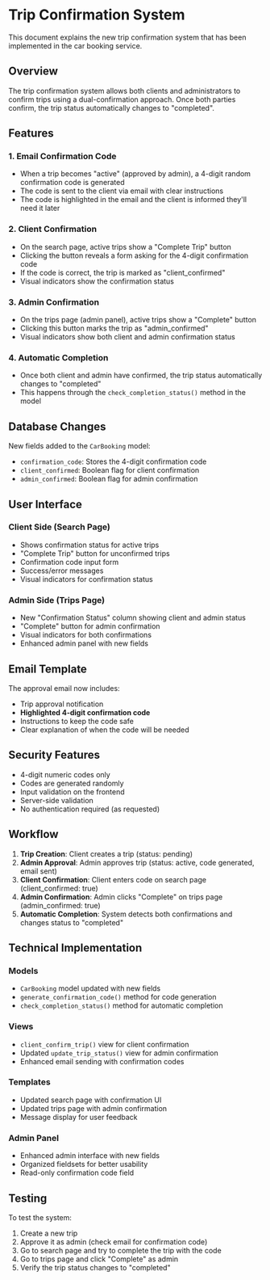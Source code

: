 # Trip Confirmation System

This document explains the new trip confirmation system that has been implemented in the car booking service.

## Overview

The trip confirmation system allows both clients and administrators to confirm trips using a dual-confirmation approach. Once both parties confirm, the trip status automatically changes to "completed".

## Features

### 1. Email Confirmation Code

- When a trip becomes "active" (approved by admin), a 4-digit random confirmation code is generated
- The code is sent to the client via email with clear instructions
- The code is highlighted in the email and the client is informed they'll need it later

### 2. Client Confirmation

- On the search page, active trips show a "Complete Trip" button
- Clicking the button reveals a form asking for the 4-digit confirmation code
- If the code is correct, the trip is marked as "client_confirmed"
- Visual indicators show the confirmation status

### 3. Admin Confirmation

- On the trips page (admin panel), active trips show a "Complete" button
- Clicking this button marks the trip as "admin_confirmed"
- Visual indicators show both client and admin confirmation status

### 4. Automatic Completion

- Once both client and admin have confirmed, the trip status automatically changes to "completed"
- This happens through the `check_completion_status()` method in the model

## Database Changes

New fields added to the `CarBooking` model:

- `confirmation_code`: Stores the 4-digit confirmation code
- `client_confirmed`: Boolean flag for client confirmation
- `admin_confirmed`: Boolean flag for admin confirmation

## User Interface

### Client Side (Search Page)

- Shows confirmation status for active trips
- "Complete Trip" button for unconfirmed trips
- Confirmation code input form
- Success/error messages
- Visual indicators for confirmation status

### Admin Side (Trips Page)

- New "Confirmation Status" column showing client and admin status
- "Complete" button for admin confirmation
- Visual indicators for both confirmations
- Enhanced admin panel with new fields

## Email Template

The approval email now includes:

- Trip approval notification
- **Highlighted 4-digit confirmation code**
- Instructions to keep the code safe
- Clear explanation of when the code will be needed

## Security Features

- 4-digit numeric codes only
- Codes are generated randomly
- Input validation on the frontend
- Server-side validation
- No authentication required (as requested)

## Workflow

1. **Trip Creation**: Client creates a trip (status: pending)
2. **Admin Approval**: Admin approves trip (status: active, code generated, email sent)
3. **Client Confirmation**: Client enters code on search page (client_confirmed: true)
4. **Admin Confirmation**: Admin clicks "Complete" on trips page (admin_confirmed: true)
5. **Automatic Completion**: System detects both confirmations and changes status to "completed"

## Technical Implementation

### Models

- `CarBooking` model updated with new fields
- `generate_confirmation_code()` method for code generation
- `check_completion_status()` method for automatic completion

### Views

- `client_confirm_trip()` view for client confirmation
- Updated `update_trip_status()` view for admin confirmation
- Enhanced email sending with confirmation codes

### Templates

- Updated search page with confirmation UI
- Updated trips page with admin confirmation
- Message display for user feedback

### Admin Panel

- Enhanced admin interface with new fields
- Organized fieldsets for better usability
- Read-only confirmation code field

## Testing

To test the system:

1. Create a new trip
2. Approve it as admin (check email for confirmation code)
3. Go to search page and try to complete the trip with the code
4. Go to trips page and click "Complete" as admin
5. Verify the trip status changes to "completed"

